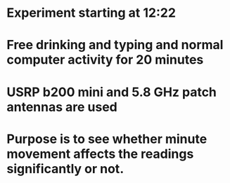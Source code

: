 # Experiment starting at 12:22
# Free drinking and typing and normal computer activity for 20 minutes
# USRP b200 mini and 5.8 GHz patch antennas are used
# Purpose is to see whether minute movement affects the readings significantly or not.
 
